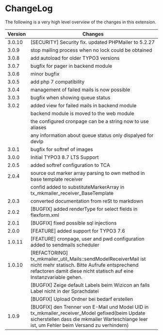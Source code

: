 ChangeLog
=========

The following is a very high level overview of the changes in this extension.

|Version|Changes|
|-------|-------|
|3.0.10|[SECURITY] Security fix. updated PHPMailer to 5.2.27|
|3.0.9|stop mailing process when no lock could be obtained|
|3.0.8|add autoload for older TYPO3 versions|
|3.0.7|bugfix for pager in backend module|
|3.0.6|minor bugfix|
|3.0.5|add php 7 compatibility|
|3.0.4|management of failed mails is now possible|
|3.0.3|bugfix when showing queue status|
|3.0.2|added view for failed mails in backend module|
||backend module is moved to the web module|
||the configured cronpage can be a string now to use aliases|
||any information about queue status only dispalyed for devIp|
|3.0.1|bugfix for softref of images|
|3.0.0|Initial TYPO3 8.7 LTS Support|
|2.0.5|added softref configuration to TCA|
|2.0.4|source out marker array parsing to own method in base template receiver|
||confid added to substituteMarkerArray in tx_mkmailer_receiver_BaseTemplate|
|2.0.3|converted documentation from reSt to markdown|
|2.0.2|[BUGFIX] added renderType for select fields in flexform.xml|
|2.0.1|[BUGFIX] fixed possible sql injections|
|2.0.0|[FEATURE] added support for TYPO3 7.6|
|1.0.11|[FEATURE] cronpage, user and pwd configuration added to sendmails scheduler|
|1.0.10|[REFACTORING] tx\_mkmailer\_util\_Mails::sendModelReceiverMail ist nicht mehr statisch. Bitte Aufrufe entsprechend refactoren damit diese nicht statisch auf eine Instanzvariable gehen.|
||[BUGFIX] Zeige default Labels beim Wizicon an falls Label nicht in der Sprachdatei|
||[BUGFIX] Upload Ordner bei bedarf erstellen|
|1.0.9|[BUGFIX] den Trenner von E-Mail und Model UID in tx\_mkmailer\_receiver\_Model gefixed(beim Update sicherstellen dass die mkmailer Warteschlange leer ist, um Fehler beim Versand zu verhindern)|


